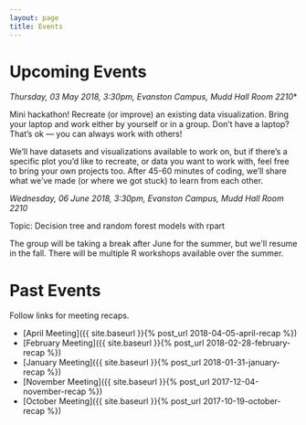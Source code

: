 ```yaml
---
layout: page
title: Events
---
```


# Upcoming Events

*Thursday, 03 May 2018, 3:30pm, Evanston Campus, Mudd Hall Room 2210** 

Mini hackathon! Recreate (or improve) an existing data visualization.  Bring your laptop and work either by yourself or in a group.  Don’t have a laptop?  That’s ok — you can always work with others!  

We’ll have datasets and visualizations available to work on, but if there’s a specific plot you’d like to recreate, or data you want to work with, feel free to bring your own projects too.  After 45-60 minutes of coding, we’ll share what we’ve made (or where we got stuck) to learn from each other.  

*Wednesday, 06 June 2018, 3:30pm, Evanston Campus, Mudd Hall Room 2210* 

Topic: Decision tree and random forest models with rpart

The group will be taking a break after June for the summer, but we'll resume in the fall.  There will be multiple R workshops available over the summer.


# Past Events

Follow links for meeting recaps.

* [April Meeting]({{ site.baseurl }}{% post_url 2018-04-05-april-recap %})
* [February Meeting]({{ site.baseurl }}{% post_url 2018-02-28-february-recap %})
* [January Meeting]({{ site.baseurl }}{% post_url 2018-01-31-january-recap %})
* [November Meeting]({{ site.baseurl }}{% post_url 2017-12-04-november-recap %})
* [October Meeting]({{ site.baseurl }}{% post_url 2017-10-19-october-recap %})
